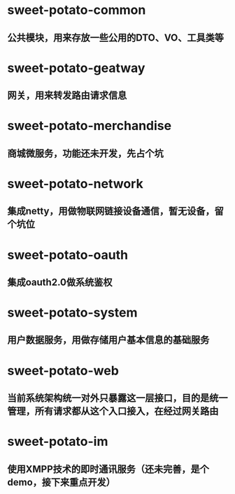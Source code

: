 # sweet-potato-common
## 公共模块，用来存放一些公用的DTO、VO、工具类等
# sweet-potato-geatway
## 网关，用来转发路由请求信息
# sweet-potato-merchandise
## 商城微服务，功能还未开发，先占个坑
# sweet-potato-network
## 集成netty，用做物联网链接设备通信，暂无设备，留个坑位
# sweet-potato-oauth
## 集成oauth2.0做系统鉴权
# sweet-potato-system
## 用户数据服务，用做存储用户基本信息的基础服务
# sweet-potato-web
## 当前系统架构统一对外只暴露这一层接口，目的是统一管理，所有请求都从这个入口接入，在经过网关路由
# sweet-potato-im
## 使用XMPP技术的即时通讯服务（还未完善，是个demo，接下来重点开发）

